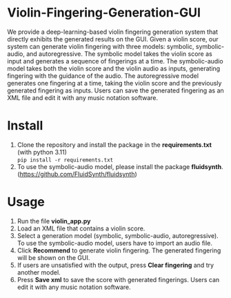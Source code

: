 # Violin-Fingering-Generation-GUI
We provide a deep-learning-based violin fingering generation system that directly exhibits the generated results on the GUI. Given a violin score, our system can generate violin fingering with three models: symbolic, symbolic-audio, and autoregressive. The symbolic model takes the violin score as input and generates a sequence of fingerings at a time. The symbolic-audio model takes both the violin score and the violin audio as inputs, generating fingering with the guidance of the audio. The autoregressive model generates one fingering at a time, taking the violin score and the previously generated fingering as inputs. Users can save the generated fingering as an XML file and edit it with any music notation software.

# Install
1. Clone the repository and install the package in the **requirements.txt** (with python 3.11)   
    `pip install -r requirements.txt`
2. To use the symbolic-audio model, please install the package **fluidsynth**. (https://github.com/FluidSynth/fluidsynth)

# Usage

1. Run the file **violin_app.py**
2. Load an XML file that contains a violin score.
3. Select a generation model (symbolic, symbolic-audio, autoregressive). To use the symbolic-audio model, users have to import an audio file.
4. Click **Recommend** to generate violin fingering. The generated fingering will be shown on the GUI.
5. If users are unsatisfied with the output, press **Clear fingering** and try another model.
6. Press **Save xml** to save the score with generated fingerings. Users can edit it with any music notation software.
